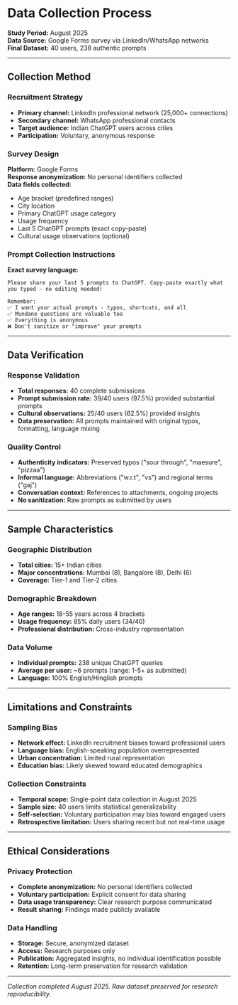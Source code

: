 # Data Collection Process

**Study Period:** August 2025  
**Data Source:** Google Forms survey via LinkedIn/WhatsApp networks  
**Final Dataset:** 40 users, 238 authentic prompts

---

## Collection Method

### Recruitment Strategy
- **Primary channel:** LinkedIn professional network (25,000+ connections)
- **Secondary channel:** WhatsApp professional contacts
- **Target audience:** Indian ChatGPT users across cities
- **Participation:** Voluntary, anonymous response

### Survey Design
**Platform:** Google Forms  
**Response anonymization:** No personal identifiers collected  
**Data fields collected:**
- Age bracket (predefined ranges)
- City location
- Primary ChatGPT usage category
- Usage frequency
- Last 5 ChatGPT prompts (exact copy-paste)
- Cultural usage observations (optional)

### Prompt Collection Instructions
**Exact survey language:**
```
Please share your last 5 prompts to ChatGPT. Copy-paste exactly what you typed - no editing needed!

Remember: 
✅ I want your actual prompts - typos, shortcuts, and all
✅ Mundane questions are valuable too
✅ Everything is anonymous
❌ Don't sanitize or "improve" your prompts
```

---

## Data Verification

### Response Validation
- **Total responses:** 40 complete submissions
- **Prompt submission rate:** 39/40 users (97.5%) provided substantial prompts
- **Cultural observations:** 25/40 users (62.5%) provided insights
- **Data preservation:** All prompts maintained with original typos, formatting, language mixing

### Quality Control
- **Authenticity indicators:** Preserved typos ("sour through", "maesure", "pizzaa")
- **Informal language:** Abbreviations ("w.r.t", "vs") and regional terms ("gaj")
- **Conversation context:** References to attachments, ongoing projects
- **No sanitization:** Raw prompts as submitted by users

---

## Sample Characteristics

### Geographic Distribution
- **Total cities:** 15+ Indian cities
- **Major concentrations:** Mumbai (8), Bangalore (8), Delhi (6)
- **Coverage:** Tier-1 and Tier-2 cities

### Demographic Breakdown
- **Age ranges:** 18-55 years across 4 brackets
- **Usage frequency:** 85% daily users (34/40)
- **Professional distribution:** Cross-industry representation

### Data Volume
- **Individual prompts:** 238 unique ChatGPT queries
- **Average per user:** ~6 prompts (range: 1-5+ as submitted)
- **Language:** 100% English/Hinglish prompts

---

## Limitations and Constraints

### Sampling Bias
- **Network effect:** LinkedIn recruitment biases toward professional users
- **Language bias:** English-speaking population overrepresented  
- **Urban concentration:** Limited rural representation
- **Education bias:** Likely skewed toward educated demographics

### Collection Constraints
- **Temporal scope:** Single-point data collection in August 2025
- **Sample size:** 40 users limits statistical generalizability
- **Self-selection:** Voluntary participation may bias toward engaged users
- **Retrospective limitation:** Users sharing recent but not real-time usage

---

## Ethical Considerations

### Privacy Protection
- **Complete anonymization:** No personal identifiers collected
- **Voluntary participation:** Explicit consent for data sharing
- **Data usage transparency:** Clear research purpose communicated
- **Result sharing:** Findings made publicly available

### Data Handling
- **Storage:** Secure, anonymized dataset
- **Access:** Research purposes only
- **Publication:** Aggregated insights, no individual identification possible
- **Retention:** Long-term preservation for research validation

---

*Collection completed August 2025. Raw dataset preserved for research reproducibility.*
